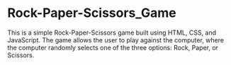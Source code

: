 # Rock-Paper-Scissors_Game
This is a simple Rock-Paper-Scissors game built using HTML, CSS, and JavaScript. The game allows the user to play against the computer, where the computer randomly selects one of the three options: Rock, Paper, or Scissors.
